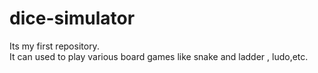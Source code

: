 # dice-simulator
Its my first repository.  
It can used to play various board games like snake and ladder , ludo,etc.
